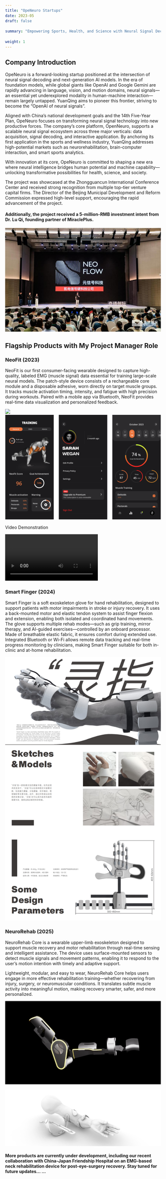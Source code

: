 ```yaml
---
title: "OpeNeuro Startups"
date: 2023-05
draft: false

summary: "Empowering Sports, Health, and Science with Neural Signal Decoding"

weight: 1
---
```


## Company Introduction

OpeNeuro is a forward-looking startup positioned at the intersection of neural signal decoding and next-generation AI models. In the era of foundation models, while global giants like OpenAI and Google Gemini are rapidly advancing in language, vision, and motion domains, neural signals—an essential yet underexplored modality in human-machine interaction—remain largely untapped. YuanQing aims to pioneer this frontier, striving to become the “OpenAI of neural signals”.

Aligned with China’s national development goals and the 14th Five-Year Plan, OpeNeuro focuses on transforming neural signal technology into new productive forces. The company’s core platform, OpenNeuro, supports a scalable neural signal ecosystem across three major verticals: data acquisition, signal decoding, and interactive application. By anchoring its first application in the sports and wellness industry, YuanQing addresses high-potential markets such as neurorehabilitation, brain-computer interaction, and smart sports analytics.

With innovation at its core, OpeNeuro is committed to shaping a new era where neural intelligence bridges human potential and machine capability—unlocking transformative possibilities for health, science, and society.

The project was showcased at the Zhongguancun International Conference Center and received strong recognition from multiple top-tier venture capital firms. The Director of the Beijing Municipal Development and Reform Commission expressed high-level support, encouraging the rapid advancement of the project.

#### Additionally, the project received a 5-million-RMB investment intent from Dr. Lu Qi, founding partner of MiraclePlus.

<img src="/images/project/8/1.png" style="max-width:100%"> </img>

## Flagship Products with My Project Manager Role 


###  NeoFit (2023)

NeoFit is our first consumer-facing wearable designed to capture high-quality, labeled EMG (muscle signal) data essential for training large-scale neural models. The patch-style device consists of a rechargeable core module and a disposable adhesive, worn directly on target muscle groups. It tracks muscle activation timing, intensity, and fatigue with high precision during workouts. Paired with a mobile app via Bluetooth, NeoFit provides real-time data visualization and personalized feedback.

<img src="/images/project/8/2.png" style="max-width:100%"> </img>
<img src="/images/project/8/3.png" style="max-width:100%"> </img>

Video Demonstration

<video src="/images/project/8/1.mp4"  controls style="max-width:100%"></video>

### Smart Finger (2024)

Smart Finger is a soft exoskeleton glove for hand rehabilitation, designed to support patients with motor impairments in stroke or injury recovery. It uses a back-mounted motor and elastic tendon system to assist finger flexion and extension, enabling both isolated and coordinated hand movements. The glove supports multiple rehab modes—such as grip training, mirror therapy, and AI-guided exercises—controlled by an onboard processor. Made of breathable elastic fabric, it ensures comfort during extended use. Integrated Bluetooth or Wi-Fi allows remote data tracking and real-time progress monitoring by clinicians, making Smart Finger suitable for both in-clinic and at-home rehabilitation.

<img src="/images/project/8/4.png" style="max-width:100%"> </img>

### NeuroRehab (2025)

NeuroRehab Core is a wearable upper-limb exoskeleton designed to support muscle recovery and motor rehabilitation through real-time sensing and intelligent assistance. The device uses surface-mounted sensors to detect muscle signals and movement patterns, enabling it to respond to the user’s motion intention with timely and adaptive support.

Lightweight, modular, and easy to wear, NeuroRehab Core helps users engage in more effective rehabilitation training—whether recovering from injury, surgery, or neuromuscular conditions. It translates subtle muscle activity into meaningful motion, making recovery smarter, safer, and more personalized.

<img src="/images/project/8/5.png" style="max-width:100%"> </img>

<img src="/images/project/8/6.png" style="max-width:100%"> </img>

#### More products are currently under development, including our recent collaboration with China-Japan Friendship Hospital on an EMG-based neck rehabilitation device for post-eye-surgery recovery. Stay tuned for future updates... ...
